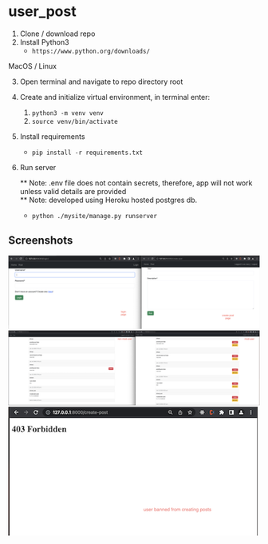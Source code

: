 # user_post

1. Clone / download repo
2. Install Python3
    - ```https://www.python.org/downloads/```

MacOS / Linux

3. Open terminal and navigate to repo directory root

4. Create and initialize virtual environment, in terminal enter:
    1. ```python3 -m venv venv```
    2. ```source venv/bin/activate```
5. Install requirements
    - ```pip install -r requirements.txt``` 
6. Run server

    ** Note: .env file does not contain secrets, therefore, app will not work unless valid details are provided <br>
    ** Note: developed using Heroku hosted postgres db. 
    - ```python ./mysite/manage.py runserver```




Screenshots
---

![alt text](mysite/main/static/screenshots/screenshot-ui-1.png "Screenshot of UI-1")
![alt text](mysite/main/static/screenshots/screenshot-ui-2.png "Screenshot of UI-2")
![alt text](mysite/main/static/screenshots/screenshot-ui-3.png "Screenshot of UI-3")
